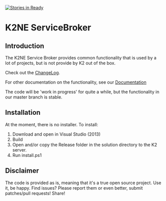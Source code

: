 [![Stories in Ready](https://badge.waffle.io/k2ne/k2neservicebroker.png?label=ready&title=Ready)](https://waffle.io/k2ne/k2neservicebroker)

# K2NE ServiceBroker

## Introduction

The K2NE Service Broker provides common functionality that is used by a lot of projects, but is not provide by K2 out of the box.

Check out the [ChangeLog](Documentation/ChangeLog.adoc).

For other documentation on the functionality, see our [Documentation](Documentation/K2NEServiceBroker.adoc)


The code will be 'work in progress' for quite a while, but the functionality in our master branch is stable.

## Installation
At the moment, there is no installer.
To install:
1. Download and open in Visual Studio (2013)
2. Build
3. Open and/or copy the Release folder in the solution directory to the K2 server.
4. Run install.ps1


## Disclaimer

The code is provided as is, meaning that it's a true open source project. Use it, be happy. Find issues? Please report them or even better, submit patches/pull requests! Share!